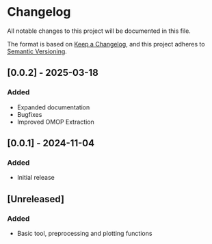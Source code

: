 # Changelog

All notable changes to this project will be documented in this file.

The format is based on [Keep a Changelog][],
and this project adheres to [Semantic Versioning][].

[keep a changelog]: https://keepachangelog.com/en/1.0.0/
[semantic versioning]: https://semver.org/spec/v2.0.0.html

## [0.0.2] - 2025-03-18

### Added

-   Expanded documentation
-   Bugfixes
-   Improved OMOP Extraction

## [0.0.1] - 2024-11-04

### Added

-   Initial release

## [Unreleased]

### Added

-   Basic tool, preprocessing and plotting functions
